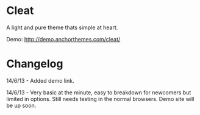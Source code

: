 Cleat
=====

A light and pure theme thats simple at heart.

Demo: http://demo.anchorthemes.com/cleat/

Changelog
=========
14/6/13 - Added demo link.

14/6/13 - Very basic at the minute, easy to breakdown for newcomers but limited in options. Still needs testing in the normal browsers. Demo site will be up soon.